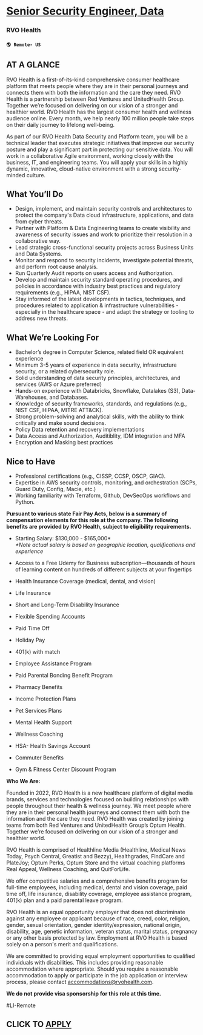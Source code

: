 # [Senior Security Engineer, Data](https://www.remotewlb.com/apply/senior-security-engineer-data)  
### RVO Health  
#### `🌎 Remote- US`  

## AT A GLANCE

RVO Health is a first-of-its-kind comprehensive consumer healthcare platform that meets people where they are in their personal journeys and connects them with both the information and the care they need. RVO Health is a partnership between Red Ventures and UnitedHealth Group. Together we’re focused on delivering on our vision of a stronger and healthier world. RVO Health has the largest consumer health and wellness audience online. Every month, we help nearly 100 million people take steps on their daily journey to lifelong well-being.

As part of our RVO Health Data Security and Platform team, you will be a technical leader that executes strategic initiatives that improve our security posture and play a significant part in protecting our sensitive data. You will work in a collaborative Agile environment, working closely with the business, IT, and engineering teams. You will apply your skills in a highly dynamic, innovative, cloud-native environment with a strong security-minded culture.

## What You’ll Do

  * Design, implement, and maintain security controls and architectures to protect the company's Data cloud infrastructure, applications, and data from cyber threats.
  * Partner with Platform & Data Engineering teams to create visibility and awareness of security issues and work to prioritize their resolution in a collaborative way.
  * Lead strategic cross-functional security projects across Business Units and Data Systems. 
  * Monitor and respond to security incidents, investigate potential threats, and perform root cause analysis.
  * Run Quarterly Audit reports on users access and Authorization.
  * Develop and maintain security standard operating procedures, and policies in accordance with industry best practices and regulatory requirements (e.g., HIPAA, NIST CSF).
  * Stay informed of the latest developments in tactics, techniques, and procedures related to application & infrastructure vulnerabilities - especially in the healthcare space - and adapt the strategy or tooling to address new threats.

## What We’re Looking For

  * Bachelor’s degree in Computer Science, related field OR equivalent experience
  * Minimum 3-5 years of experience in data security, infrastructure security, or a related cybersecurity role.
  * Solid understanding of data security principles, architectures, and services (AWS or Azure preferred)
  * Hands-on experience with Databricks, Snowflake, Datalakes (S3), Data-Warehouses, and Databases. 
  * Knowledge of security frameworks, standards, and regulations (e.g., NIST CSF, HIPAA, MITRE ATT&CK).
  * Strong problem-solving and analytical skills, with the ability to think critically and make sound decisions.
  * Policy Data retention and recovery implementations
  * Data Access and Authorization, Auditiblity, IDM integration and MFA
  * Encryption and Masking best practices

## Nice to Have

  * Professional certifications (e.g., CISSP, CCSP, OSCP, GIAC).
  * Expertise in AWS security controls, monitoring, and orchestration (SCPs, Guard Duty, Config, Macie, etc.)
  * Working familiarity with Terraform, Github, DevSecOps workflows and Python.

**Pursuant to various state Fair Pay Acts, below is a summary of compensation elements for this role at the company. The following benefits are provided by RVO Health, subject to eligibility requirements.**

  * Starting Salary: $130,000 - $165,000*  
 _*Note actual salary is based on geographic location, qualifications and experience_

  * Access to a Free Udemy for Business subscription—thousands of hours of learning content on hundreds of different subjects at your fingertips
  * Health Insurance Coverage (medical, dental, and vision)
  * Life Insurance
  * Short and Long-Term Disability Insurance
  * Flexible Spending Accounts
  * Paid Time Off
  * Holiday Pay
  * 401(k) with match
  * Employee Assistance Program
  * Paid Parental Bonding Benefit Program
  * Pharmacy Benefits
  * Income Protection Plans
  * Pet Services Plans
  * Mental Health Support
  * Wellness Coaching
  * HSA- Health Savings Account
  * Commuter Benefits
  * Gym & Fitness Center Discount Program

**Who We Are:**

Founded in 2022, RVO Health is a new healthcare platform of digital media brands, services and technologies focused on building relationships with people throughout their health & wellness journey. We meet people where they are in their personal health journeys and connect them with both the information and the care they need. RVO Health was created by joining teams from both Red Ventures and UnitedHealth Group’s Optum Health. Together we’re focused on delivering on our vision of a stronger and healthier world.

RVO Health is comprised of Healthline Media (Healthline, Medical News Today, Psych Central, Greatist and Bezzy), Healthgrades, FindCare and PlateJoy; Optum Perks, Optum Store and the virtual coaching platforms Real Appeal, Wellness Coaching, and QuitForLife.

We offer competitive salaries and a comprehensive benefits program for full-time employees, including medical, dental and vision coverage, paid time off, life insurance, disability coverage, employee assistance program, 401(k) plan and a paid parental leave program.

RVO Health is an equal opportunity employer that does not discriminate against any employee or applicant because of race, creed, color, religion, gender, sexual orientation, gender identity/expression, national origin, disability, age, genetic information, veteran status, marital status, pregnancy or any other basis protected by law. Employment at RVO Health is based solely on a person's merit and qualifications.

We are committed to providing equal employment opportunities to qualified individuals with disabilities. This includes providing reasonable accommodation where appropriate. Should you require a reasonable accommodation to apply or participate in the job application or interview process, please contact accommodations@rvohealth.com.

**We do not provide visa sponsorship for this role at this time.**

#LI-Remote

  
## CLICK TO [APPLY](https://www.remotewlb.com/apply/senior-security-engineer-data)


